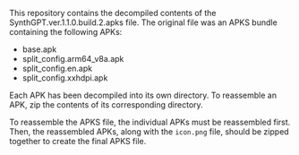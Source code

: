 This repository contains the decompiled contents of the SynthGPT.ver.1.1.0.build.2.apks file. The original file was an APKS bundle containing the following APKs:

* base.apk
* split_config.arm64_v8a.apk
* split_config.en.apk
* split_config.xxhdpi.apk

Each APK has been decompiled into its own directory. To reassemble an APK, zip the contents of its corresponding directory.

To reassemble the APKS file, the individual APKs must be reassembled first. Then, the reassembled APKs, along with the `icon.png` file, should be zipped together to create the final APKS file.